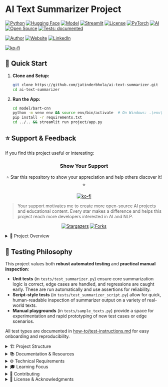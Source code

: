 # AI Text Summarizer Project

[![Python](https://img.shields.io/badge/Python-3.8+-blue.svg)](https://www.python.org)
[![Hugging Face](https://img.shields.io/badge/🤗%20Hugging%20Face-Transformers-orange)](https://huggingface.co/)
[![Model](https://img.shields.io/badge/Model-BART--CNN-green)](https://huggingface.co/facebook/bart-large-cnn)
[![Streamlit](https://img.shields.io/badge/Streamlit-Frontend-red)](https://streamlit.io/)
[![License](https://img.shields.io/badge/License-MIT-yellow.svg)](https://opensource.org/licenses/MIT)
[![PyTorch](https://img.shields.io/badge/PyTorch-Framework-red)](https://pytorch.org/)
[![AI](https://img.shields.io/badge/AI-Text%20Summarization-brightgreen)](https://github.com/jatinderbhola/ai-text-summarizer)
[![Open Source](https://img.shields.io/badge/Open%20Source-%E2%9D%A4-brightgreen)](https://github.com/jatinderbhola/ai-text-summarizer)
[![Tests: documented](https://img.shields.io/badge/Tests-documented-blueviolet)](how-to/test-instructions.md)

[![Author](https://img.shields.io/badge/Author-Jatinder%20(Jay)%20Bhola-blue)](https://www.linkedin.com/in/jatinderbhola)
[![Website](https://img.shields.io/badge/Website-DiceCape.com-lightgrey)](https://www.dicecape.com)
[![LinkedIn](https://img.shields.io/badge/LinkedIn-jatinderbhola-blue)](https://linkedin.com/in/jatinderbhola)

[![ko-fi](https://ko-fi.com/img/githubbutton_sm.svg)](https://ko-fi.com/j_bhola)

## 🎯 Quick Start

1. **Clone and Setup:**
   ```bash
   git clone https://github.com/jatinderbhola/ai-text-summarizer.git
   cd ai-text-summarizer
   ```

2. **Run the App:**
   ```bash
   cd model/bart-cnn
   python -m venv env && source env/bin/activate  # On Windows: .\env\Scripts\activate
   pip install -r requirements.txt
   cd ../.. && streamlit run project/app.py
   ```

## ⭐ Support & Feedback

If you find this project useful or interesting:

<div align="center">

### Show Your Support

⭐ Star this repository to show your appreciation and help others discover it! ⭐

[![ko-fi](https://ko-fi.com/img/githubbutton_sm.svg)](https://ko-fi.com/j_bhola)

</div>

> Your support motivates me to create more open-source AI projects and educational content. Every star makes a difference and helps this project reach more developers interested in AI and NLP.

<div align="center">

[![Stargazers](https://img.shields.io/github/stars/jatinderbhola/ai-text-summarizer?style=for-the-badge)](https://github.com/jatinderbhola/ai-text-summarizer/stargazers)
[![Forks](https://img.shields.io/github/forks/jatinderbhola/ai-text-summarizer?style=for-the-badge)](https://github.com/jatinderbhola/ai-text-summarizer/network/members)

</div>

<details>
<summary>📖 Project Overview</summary>

A learning-focused project implementing an AI-powered text summarization tool using state-of-the-art natural language processing models. This project uses the BART-large-CNN model from Hugging Face to generate concise and accurate summaries of text content.

### Key Features
- 📝 Text summarization using BART-CNN model
- 🌐 Interactive web interface
- ⚡ Efficient processing pipeline
- 🔧 Customizable summary parameters
- 📊 Summary statistics and metrics

### Learning Objectives
- Working with modern NLP models and transformers
- Understanding model deployment and integration
- Building user interfaces for AI applications
- Managing Python virtual environments
- Following best practices in project structure and documentation
- Learning Git workflow and meaningful commit practices
</details>

## 🧪 Testing Philosophy

This project values both **robust automated testing** and **practical manual inspection**:

- **Unit tests** (in `tests/test_summarizer.py`) ensure core summarization logic is correct, edge cases are handled, and regressions are caught early. These are run automatically and use assertions for reliability.
- **Script-style tests** (in `tests/test_summarizer_script.py`) allow for quick, human-readable inspection of summarizer output on a variety of real-world texts.
- **Manual playgrounds** (in `tests/sample_texts.py`) provide a space for experimentation and rapid prototyping of new test cases or edge scenarios.

All test types are documented in [how-to/test-instructions.md](how-to/test-instructions.md) for easy onboarding and reproducibility.

<details>
<summary>🏗️ Project Structure</summary>

```
ai-text-summarizer/
├── how-to/                              # Learning and Documentation
│   ├── steps.md                         # Step-by-step setup and implementation guide
│   ├── learnings.md                     # Key insights and learning points
│   └── test-instructions.md             # How to run all tests and test types
│
├── model/                               # Model-specific Components
│   └── bart-cnn/                        # BART-CNN Model Implementation
│       ├── config.txt                   # Model configuration and parameters
│       ├── requirements.txt             # Model-specific dependencies
│       └── env/                         # Virtual environment (not tracked)
│
├── project/                             # Core Application Code
│   ├── summarizer.py                    # Main summarization logic
│   ├── app.py                           # Streamlit web interface
│   └── README.md                        # Application-specific documentation
│   └── tests/                           # All tests for the project
│       ├── __init__.py                  # Makes tests a package
│       ├── test_data.py                 # Shared sample texts for tests
│       ├── test_summarizer.py           # Unit tests (unittest framework)
│       ├── test_summarizer_script.py    # Script-style/print-based tests
│       └── sample_texts.py              # Manual playground for new test cases
├── DEVELOPMENT.md                       # Developer/contributor documentation (changelog, testing, dev tools)
├── changelog.md                         # Project progress and changes
├── package.json                         # minimal package json to support auto-changelog
└── .gitignore                           # Git ignore configuration
```

**Test documentation:** See [how-to/test-instructions.md](how-to/test-instructions.md) for how to run all tests and test types.
**Development documentation:** See [DEVELOPMENT.md](DEVELOPMENT.md) for changelog, dev tools, and contributor info.
</details>

<details>
<summary>📚 Documentation & Resources</summary>

### Implementation Guides
- [Step-by-Step Setup Guide](how-to/steps.md) - Complete setup instructions
- [Code Concepts & Explanations](how-to/code-explanations.md) - Advanced Python features explained
- [Learning Journal](how-to/learnings.md) - Development insights and best practices
- [Project Progress](how-to/changelog.md) - Development timeline and changes
- [Test Instructions](how-to/test-instructions.md) - **How to run all tests and test types**
- [Development Guide](DEVELOPMENT.md) - **Dev tools, changelog, and contributor info**

### Key Topics Covered
- Type hints and static typing in Python
- Professional logging practices
- Object-oriented design patterns
- Error handling best practices
- Model deployment considerations
- Performance optimization techniques

### External Resources
- [Hugging Face Transformers](https://huggingface.co/docs/transformers/index)
- [BART Model Documentation](https://huggingface.co/facebook/bart-large-cnn)
- [Streamlit Guide](https://docs.streamlit.io)
</details>

<details>
<summary>⚙️ Technical Requirements</summary>

### System Requirements
- Python 3.8 or higher
- Git
- Sufficient RAM (minimum 8GB recommended)

### Key Dependencies
- `transformers` - Hugging Face Transformers library for NLP
- `torch` - PyTorch for deep learning operations
- `streamlit` - Web interface framework

See `model/bart-cnn/requirements.txt` for complete list
</details>

<details>
<summary>🎓 Learning Focus</summary>

### Model Understanding
- BART architecture and capabilities
- Transfer learning in NLP
- Model configuration and parameters

### Software Engineering
- Clean code practices
- Project structure
- Documentation standards
- Version control

### User Experience
- Web interface design
- Error handling
- User feedback
</details>

<details>
<summary>🤝 Contributing</summary>

While this is primarily a learning project, suggestions and improvements are welcome:
1. Fork the repository
2. Create your feature branch
3. Commit your changes with meaningful messages
4. Push to your branch
5. Open a Pull Request

[More details](./CONTRIBUTING.md)
</details>

<details>
<summary>📜 License & Acknowledgments</summary>

### License
This project is open source and available under the MIT License.

### Acknowledgments
- [Hugging Face](https://huggingface.co/) for the transformers library
- [BART Model Team](https://arxiv.org/abs/1910.13461) for the base model
- [Streamlit](https://streamlit.io/) for the web framework
</details> 

